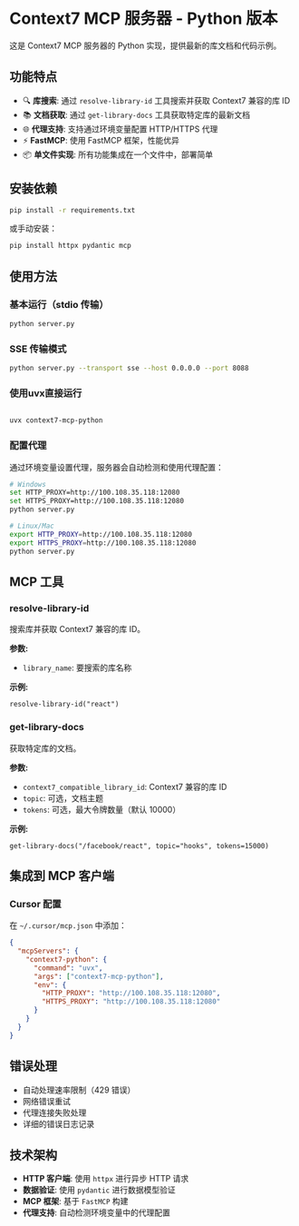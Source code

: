 # Context7 MCP 服务器 - Python 版本

这是 Context7 MCP 服务器的 Python 实现，提供最新的库文档和代码示例。

## 功能特点

- 🔍 **库搜索**: 通过 `resolve-library-id` 工具搜索并获取 Context7 兼容的库 ID
- 📚 **文档获取**: 通过 `get-library-docs` 工具获取特定库的最新文档
- 🌐 **代理支持**: 支持通过环境变量配置 HTTP/HTTPS 代理
- ⚡ **FastMCP**: 使用 FastMCP 框架，性能优异
- 📦 **单文件实现**: 所有功能集成在一个文件中，部署简单

## 安装依赖

```bash
pip install -r requirements.txt
```

或手动安装：

```bash
pip install httpx pydantic mcp
```

## 使用方法

### 基本运行（stdio 传输）

```bash
python server.py
```

### SSE 传输模式

```bash
python server.py --transport sse --host 0.0.0.0 --port 8088
```

### 使用uvx直接运行

```bash

uvx context7-mcp-python

```


### 配置代理

通过环境变量设置代理，服务器会自动检测和使用代理配置：

```bash
# Windows
set HTTP_PROXY=http://100.108.35.118:12080
set HTTPS_PROXY=http://100.108.35.118:12080
python server.py

# Linux/Mac
export HTTP_PROXY=http://100.108.35.118:12080
export HTTPS_PROXY=http://100.108.35.118:12080
python server.py
```


## MCP 工具

### resolve-library-id

搜索库并获取 Context7 兼容的库 ID。

**参数:**
- `library_name`: 要搜索的库名称

**示例:**
```
resolve-library-id("react")
```

### get-library-docs

获取特定库的文档。

**参数:**
- `context7_compatible_library_id`: Context7 兼容的库 ID
- `topic`: 可选，文档主题
- `tokens`: 可选，最大令牌数量（默认 10000）

**示例:**
```
get-library-docs("/facebook/react", topic="hooks", tokens=15000)
```

## 集成到 MCP 客户端

### Cursor 配置

在 `~/.cursor/mcp.json` 中添加：

```json
{
  "mcpServers": {
    "context7-python": {
      "command": "uvx",
      "args": ["context7-mcp-python"],
      "env": {
        "HTTP_PROXY": "http://100.108.35.118:12080",
        "HTTPS_PROXY": "http://100.108.35.118:12080"
      }
    }
  }
}
```


## 错误处理

- 自动处理速率限制（429 错误）
- 网络错误重试
- 代理连接失败处理
- 详细的错误日志记录

## 技术架构

- **HTTP 客户端**: 使用 `httpx` 进行异步 HTTP 请求
- **数据验证**: 使用 `pydantic` 进行数据模型验证
- **MCP 框架**: 基于 `FastMCP` 构建
- **代理支持**: 自动检测环境变量中的代理配置 